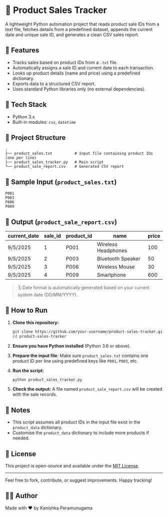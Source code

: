 # 🛒 Product Sales Tracker

A lightweight Python automation project that reads product sale IDs from a text file, fetches details from a predefined dataset, appends the current date and unique sale ID, and generates a clean CSV sales report.

## 📌 Features

* Tracks sales based on product IDs from a `.txt` file.
* Automatically assigns a sale ID and current date to each transaction.
* Looks up product details (name and price) using a predefined dictionary.
* Exports data to a structured CSV report.
* Uses standard Python libraries only (no external dependencies).

## 🧰 Tech Stack

* Python 3.x
* Built-in modules: `csv`, `datetime`

## 📂 Project Structure

```
.
├── product_sales.txt          # Input file containing product IDs (one per line)
├── product_sales_tracker.py   # Main script
└── product_sale_report.csv    # Generated CSV report
```

## 📄 Sample Input (`product_sales.txt`)

```
P001
P003
P006
P009
```

## 📄 Output (`product_sale_report.csv`)

| current\_date | sale\_id | product\_id | name                | price |
| ------------- | -------- | ----------- | ------------------- | ----- |
| 9/5/2025      | 1        | P001        | Wireless Headphones | 100   |
| 9/5/2025      | 2        | P003        | Bluetooth Speaker   | 50    |
| 9/5/2025      | 3        | P006        | Wireless Mouse      | 30    |
| 9/5/2025      | 4        | P009        | Smartphone          | 600   |

> 🗓 Date format is automatically generated based on your current system date (DD/MM/YYYY).

## 🚀 How to Run

1. **Clone this repository:**

   ```bash
   git clone https://github.com/your-username/product-sales-tracker.git
   cd product-sales-tracker
   ```

2. **Ensure you have Python installed** (Python 3.6 or above).

3. **Prepare the input file**:
   Make sure `product_sales.txt` contains one product ID per line using predefined keys like `P001`, `P003`, etc.

4. **Run the script:**

   ```bash
   python product_sales_tracker.py
   ```

5. **Check the output:**
   A file named `product_sale_report.csv` will be created with the sale records.

## 📌 Notes

* This script assumes all product IDs in the input file exist in the `product_data` dictionary.
* Customise the `product_data` dictionary to include more products if needed.

## 📃 License

This project is open-source and available under the [MIT License](LICENSE).

---

Feel free to fork, contribute, or suggest improvements. Happy tracking!

## 👨‍💻 Author

Made with ❤️ by Kanishka Peramunugama
